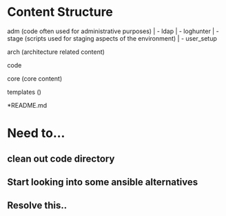 # Content Structure

adm (code often used for administrative purposes)
      | - ldap
      | - loghunter
      | - stage (scripts used for staging aspects of the environment)
              | - user_setup

arch (architecture related content)

code

core (core content)

templates ()

*README.md

# Need to...
## clean out code directory
## Start looking into some ansible alternatives
## Resolve this..